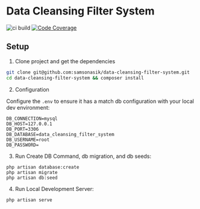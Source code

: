 Data Cleansing Filter System
============================

![ci build](https://github.com/samsonasik/data-cleansing-filter-system/workflows/ci%20build/badge.svg)
[![Code Coverage](https://codecov.io/gh/samsonasik/data-cleansing-filter-system/branch/master/graph/badge.svg)](https://codecov.io/gh/samsonasik/data-cleansing-filter-system)

Setup
-----

1. Clone project and get the dependencies

```bash
git clone git@github.com:samsonasik/data-cleansing-filter-system.git
cd data-cleansing-filter-system && composer install
```

2. Configuration

Configure the `.env` to ensure it has a match db configuration with your local dev environment:

```env
DB_CONNECTION=mysql
DB_HOST=127.0.0.1
DB_PORT=3306
DB_DATABASE=data_cleansing_filter_system
DB_USERNAME=root
DB_PASSWORD=
```

3. Run Create DB Command, db migration, and db seeds:

```
php artisan database:create
php artisan migrate
php artisan db:seed
```

4. Run Local Development Server:

```bash
php artisan serve
```

